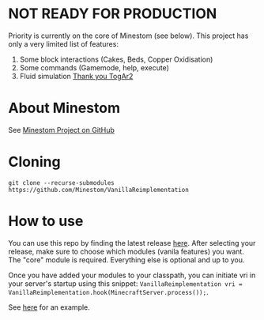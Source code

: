 # NOT READY FOR PRODUCTION

Priority is currently on the core of Minestom (see below). This project has only a very limited list of features:

1. Some block interactions (Cakes, Beds, Copper Oxidisation)
2. Some commands (Gamemode, help, execute)
3. Fluid simulation [Thank you TogAr2](https://github.com/TogAr2/MinestomFluids)

# About Minestom

See [Minestom Project on GitHub](https://github.com/Minestom/Minestom)

# Cloning

`git clone --recurse-submodules https://github.com/Minestom/VanillaReimplementation`

# How to use

You can use this repo by finding the latest release [here](https://jitpack.io/#Minestom/VanillaReimplementation).
After selecting your release, make sure to choose which modules (vanila features) you want.
The "core" module is required. Everything else is optional and up to you.

Once you have added your modules to your classpath, you can initiate vri in your server's startup using this snippet:
`VanillaReimplementation vri = VanillaReimplementation.hook(MinecraftServer.process());`.

See [here](https://github.com/Minestom/VanillaReimplementation/blob/93f29ab67ffff7d78e34b12ab5f00619109c84c7/server/src/main/java/net/minestom/vanilla/server/VanillaServer.java#L44) for an example.
